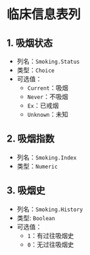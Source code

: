 # 临床信息表列

## 1. 吸烟状态

* 列名：`Smoking.Status`
* 类型：`Choice`
* 可选值：
  * `Current`：吸烟
  * `Never`：不吸烟
  * `Ex`：已戒烟
  * `Unknown`：未知

## 2. 吸烟指数

* 列名：`Smoking.Index`
* 类型：`Numeric`

## 3. 吸烟史

* 列名：`Smoking.History`
* 类型: `Boolean`
* 可选值：
  * `1`：有过往吸烟史
  * `0`：无过往吸烟史
